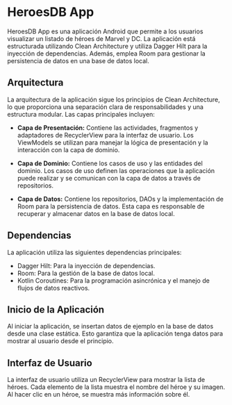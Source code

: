 # HeroesDB App

HeroesDB App es una aplicación Android que permite a los usuarios visualizar un listado de héroes de Marvel y DC. La aplicación está estructurada utilizando Clean Architecture y utiliza Dagger Hilt para la inyección de dependencias. Además, emplea Room para gestionar la persistencia de datos en una base de datos local.

## Arquitectura

La arquitectura de la aplicación sigue los principios de Clean Architecture, lo que proporciona una separación clara de responsabilidades y una estructura modular. Las capas principales incluyen:

- **Capa de Presentación:** Contiene las actividades, fragmentos y adaptadores de RecyclerView para la interfaz de usuario. Los ViewModels se utilizan para manejar la lógica de presentación y la interacción con la capa de dominio.

- **Capa de Dominio:** Contiene los casos de uso y las entidades del dominio. Los casos de uso definen las operaciones que la aplicación puede realizar y se comunican con la capa de datos a través de repositorios.

- **Capa de Datos:** Contiene los repositorios, DAOs y la implementación de Room para la persistencia de datos. Esta capa es responsable de recuperar y almacenar datos en la base de datos local.

## Dependencias

La aplicación utiliza las siguientes dependencias principales:

- Dagger Hilt: Para la inyección de dependencias.
- Room: Para la gestión de la base de datos local.
- Kotlin Coroutines: Para la programación asincrónica y el manejo de flujos de datos reactivos.


## Inicio de la Aplicación
Al iniciar la aplicación, se insertan datos de ejemplo en la base de datos desde una clase estática. Esto garantiza que la aplicación tenga datos para mostrar al usuario desde el principio.

## Interfaz de Usuario
La interfaz de usuario utiliza un RecyclerView para mostrar la lista de héroes. Cada elemento de la lista muestra el nombre del héroe y su imagen. Al hacer clic en un héroe, se muestra más información sobre él.
